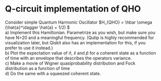 # Q-circuit implementation of QHO  
 
Consider simple Quantum Harmonic Oscillator  $H_{QHO} = \hbar \omega (\hat{a}^\dagger \hat{a} + 1/2) $  
a) Implement this Hamiltonian. Parametrize as you wish, but make sure you have N>20 and a
meaningful frequency. (Qutip is highly recommended for visualization later, but Qiskit also has
an implementation for this, if you prefer to use it instead.)  
b) Plot the expectation value of $\hat{n}$, $\hat{x}$ and $\hat{p}$ for a coherent state as a function of time with an envelope
that describes the operators variance.  
c) Make a movie of Wigner quasiprobability distribution and Fock distribution as a function of
time  
d) Do the same with a squeezed coherent state. 
